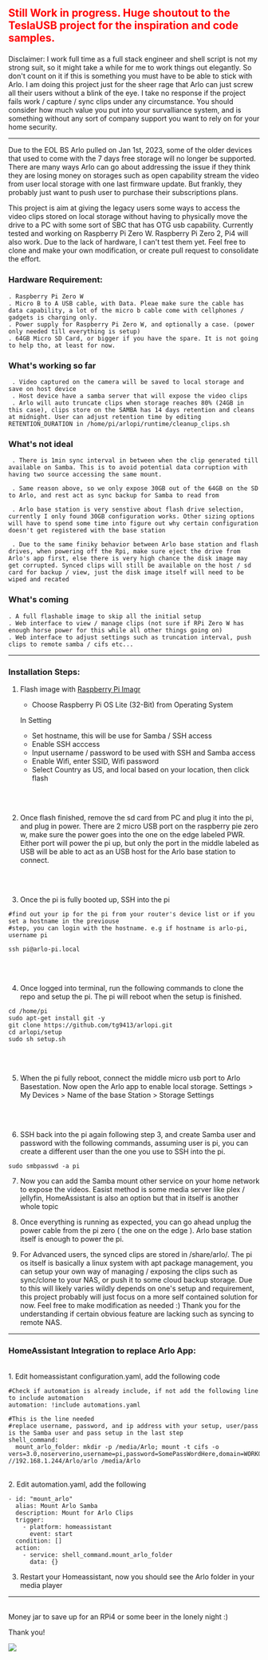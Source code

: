 ## <p style="color:red">Still Work in progress. Huge shoutout to the TeslaUSB project for the inspiration and code samples.</p>

Disclaimer: I work full time as a full stack engineer and shell script is not my strong suit, so it might take a while for me to work things out elegantly. So don't count on it if this is something you must have to be able to stick with Arlo. I am doing this project just for the sheer rage that Arlo can just screw all their users without a blink of the eye. I take no response if the project fails work / capture / sync clips under any circumstance. You should consider how much value you put into your survalliance system, and is something without any sort of company support you want to rely on for your home security. 

****
Due to the EOL BS Arlo pulled on Jan 1st, 2023, some of the older devices that used to come with the 7 days free storage will no longer be supported. There are many ways Arlo can go about addressing the issue if they think they are losing money on storages such as open capability stream the video from user local storage with one last firmware update. But frankly, they probably just want to push user to purchase their subscriptions plans. 

This project is aim at giving the legacy users some ways to access the video clips stored on local storage without having to physically move the drive to a PC with some sort of SBC that has OTG usb capability. Currently tested and working on Raspberry Pi Zero W. Raspberry Pi Zero 2, Pi4 will also work. Due to the lack of hardware, I can't test them yet. Feel free to clone and make your own modification, or create pull request to consolidate the effort. 

### Hardware Requirement:
    
    . Raspberry Pi Zero W 
    . Micro B to A USB cable, with Data. Pleae make sure the cable has data capability, a lot of the micro b cable come with cellphones / gadgets is charging only.
    . Power supply for Raspberry Pi Zero W, and optionally a case. (power only needed till everything is setup)
    . 64GB Micro SD Card, or bigger if you have the spare. It is not going to help tho, at least for now.

### What's working so far
```
 . Video captured on the camera will be saved to local storage and save on host device
 . Host device have a samba server that will expose the video clips
 . Arlo will auto truncate clips when storage reaches 80% (24GB in this case), clips store on the SAMBA has 14 days retention and cleans at midnight. User can adjust retention time by editing RETENTION_DURATION in /home/pi/arlopi/runtime/cleanup_clips.sh
```

### What's not ideal
```
 . There is 1min sync interval in between when the clip generated till available on Samba. This is to avoid potential data corruption with having two source accessing the same mount.
 
 . Same reason above, so we only expose 30GB out of the 64GB on the SD to Arlo, and rest act as sync backup for Samba to read from
 
 . Arlo base station is very senstive about flash drive selection, currently I only found 30GB configuration works. Other sizing options will have to spend some time into figure out why certain configuration doesn't get registered with the base station
 
 . Due to the same finiky behavior between Arlo base station and flash drives, when powering off the Rpi, make sure eject the drive from Arlo's app first, else there is very high chance the disk image may get corrupted. Synced clips will still be available on the host / sd card for backup / view, just the disk image itself will need to be wiped and recated
```

### What's coming
```
. A full flashable image to skip all the initial setup
. Web interface to view / manage clips (not sure if RPi Zero W has enough horse power for this while all other things going on)
. Web interface to adjust settings such as truncation interval, push clips to remote samba / cifs etc...

```


****
### Installation Steps:
1. Flash image with [Raspberry Pi Imagr](https://www.raspberrypi.com/software/)
     - Choose Raspberry Pi OS Lite (32-Bit) from Operating System <br> 

    In Setting 
     - Set hostname, this will be use for Samba / SSH access
     - Enable SSH acccess
     - Input username / password to be used with SSH and Samba access
     - Enable Wifi, enter SSID, Wifi password
     - Select Country as US, and local based on your location, then click flash
<br>
<br>

2. Once flash finished, remove the sd card from PC and plug it into the pi, and plug in power. There are 2 micro USB port on the raspberry pie zero w, make sure the power goes into the one on the edge labeled PWR. Either port will power the pi up, but only the port in the middle labeled as USB will be able to act as an USB host for the Arlo base station to connect. 

<br>
<br>

3. Once the pi is fully booted up, SSH into the pi
 ```
 #find out your ip for the pi from your router's device list or if you set a hostname in the previouse
 #step, you can login with the hostname. e.g if hostname is arlo-pi, username pi

 ssh pi@arlo-pi.local
 ```
 
 <br>
 <br>
 
4. Once logged into terminal, run the following commands to clone the repo and setup the pi. The pi will reboot when the setup is finished.
 ```
 cd /home/pi
 sudo apt-get install git -y
 git clone https://github.com/tg9413/arlopi.git
 cd arlopi/setup
 sudo sh setup.sh
 ```
<br>
<br>

5. When the pi fully reboot, connect the middle micro usb port to Arlo Basestation. Now open the Arlo app to enable local storage. Settings > My Devices > Name of the base Station > Storage Settings
<br>
<br>

6. SSH back into the pi again following step 3, and create Samba user and password with the following commands, assuming user is pi, you can create a different user than the one you use to SSH into the pi.
```
sudo smbpasswd -a pi
```

7. Now you can add the Samba mount other service on your home network to expose the videos. Easist method is some media server like plex / jellyfin, HomeAssistant is also an option but that in itself is another whole topic

8. Once everything is running as expected, you can go ahead unplug the power cable from the pi zero ( the one on the edge ). Arlo base station itself is enough to power the pi.

9. For Advanced users, the synced clips are stored in /share/arlo/. The pi os itself is basically a linux system with apt package management, you can setup your own way of managing / exposing the clips such as sync/clone to your NAS, or push it to some cloud backup storage. Due to this will likely varies wildly depends on one's setup and requirement, this project probably will just focus on a more self contained solution for now. Feel free to make modification as needed :) Thank you for the understanding if certain obvious feature are lacking such as syncing to remote NAS.

****

### HomeAssistant Integration to replace Arlo App:
<br>
1. Edit homeassistant configuration.yaml, add the following code

```
#Check if automation is already include, if not add the following line to include automation
automation: !include automations.yaml

#This is the line needed
#replace username, password, and ip address with your setup, user/pass is the Samba user and pass setup in the last step
shell_command:
  mount_arlo_folder: mkdir -p /media/Arlo; mount -t cifs -o vers=3.0,noserverino,username=pi,password=SomePassWordHere,domain=WORKGROUP //192.168.1.244/Arlo/arlo /media/Arlo
```
<br>
2. Edit automation.yaml, add the following

```
- id: "mount_arlo"
  alias: Mount Arlo Samba
  description: Mount for Arlo Clips
  trigger:
    - platform: homeassistant
      event: start
  condition: []
  action:
    - service: shell_command.mount_arlo_folder
      data: {}
```

3. Restart your Homeassistant, now you should see the Arlo folder in your media player

****

<br>
Money jar to save up for an RPi4 or some beer in the lonely night :)

Thank you!

[![](https://www.paypalobjects.com/en_US/i/btn/btn_donateCC_LG.gif)](https://www.paypal.com/donate/?hosted_button_id=J58W48P8U345G)